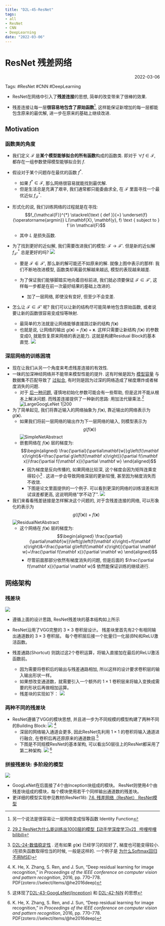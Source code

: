 ```yaml
---
title: "D2L-45-ResNet"
tags:
- all
- ResNet
- CNN
- DeepLearning
date: "2022-03-06"
---
```

# ResNet 残差网络

<div align="right"> 2022-03-06</div>

Tags: #ResNet #CNN #DeepLearning 

- ResNet在网络中引入了**残差连接**的思想, 简单的改变带来了很棒的效果.

- 残差连接让每一层**很容易地包含了原始函数**[^5], 这样能保证新增加的每一层都能包含原来的最优解, 进一步在原来的基础上继续改进.

## Motivation
### 函数类的角度
- 我们定义 $\mathcal{F}$ 是**某个模型能够拟合的所有函数**构成的函数类.  即对于 $\forall f\in \mathcal{F}$,  都存在一组参数使得模型能够拟合到 $f$. 
- 假设对于某个问题存在最优的函数 $f^*$. 
	- 如果 $f^*\in\mathcal{F}$, 那么网络很容易就能找到最优解. 
	- 但是生活总是充满了艰辛, 我们通常都只能委曲求全, 在 $\mathcal{F}$ 里面寻找一个最优近似 $f^*_{\mathcal{F}}$.

- 形式化的说, 我们训练网络的过程就是在寻找: $$f_{\mathcal{F}}^{*} \stackrel{\text { def }}{=} \underset{f}{\operatorname{argmin}} L(\mathbf{X}, \mathbf{y}, f) \text { subject to } f \in \mathcal{F}$$
	- 其中 $L$ 是损失函数.

- 为了找到更好的近似解, 我们需要改进我们的模型: $\mathcal{F}\rightarrow \mathcal{F}'$. 但是新的近似解 $f^*_{\mathcal{F'}}$ 总是更好的吗? 
	![](notes/2022/2022.3/assets/functionclasses.svg)
	- 要是 $\mathcal{F}\notin \mathcal{F}'$, 那么新的解可能还不如原来的解. 就像上图中表示的那样: 我们不断地改进模型, 函数类却离最优解越来越远, 模型的表现越来越差. 

	- 为了保证我们能够脚踏实地向着目标前进, 我们就必须要保证 $\mathcal{F}\in \mathcal{F}'$, 这样每一步都是在前一次最好结果的基础上改进的. 
		- 加了一层网络, 即使没有变好, 但至少不会变差.

- 怎么让 $\mathcal{F}\in \mathcal{F}'$ 呢? 我们可以让新的结构尽可能简单地包含原始函数, 或者说要让新的函数很容易变成恒等映射. 
	- 最简单的方法就是让网络能够直接跳过新的结构 $f(\mathbf{x})$
	- 也就是说, 让网络的输出 $g(\mathbf x)=f(\mathbf{x})+\mathbf{x}$. 这样只需要让新结构 $f(\mathbf{x})$ 的参数变成0, 就能恢复原来网络的表达能力. 这就是构建Residual Block的基本直觉.
		![](notes/2022/2022.3/assets/residual-block.svg)
### 深层网络的训练困境
- 现在让我们从另一个角度来考虑残差连接的有效性. 
- 一昧的加深神经网络并不能带来模型性能的提升. 这有时候是因为 [模型容量](notes/2022/2022.2/D2L-21-模型容量.md) 与数据集不匹配导致了 [过拟合](notes/2021/2021.8/Part.17_Overfitting_Underfitting(ML_Andrew.Ng.).md), 有时则是因为过深的网络造成了梯度爆炸或者梯度消失的问题. 
	- 对于 [后一种问题](notes/2022/2022.2/D2L-24-数值稳定性.md),  谨慎地初始化参数可能会有一些帮助, 但是这并不能从根本上解决问题. 而残差连接提供了一种新的思路: 用加法代替乘法.[^1]
	![LargeGoogLeNet 1|200](notes/2022/2022.3/assets/LargeGoogLeNet%201.jpg)
- 为了简单起见, 我们将靠近输入的网络抽象为 $f(\mathbf x)$, 靠近输出的网络表示为 $g(\mathbf x)$. 
	- 如果我们将前一层网络的输出作为下一层网络的输入, 则模型表示为 $$g\left(f(\mathbf x)\right)$$
		![SimpleNetAbstract](notes/2022/2022.3/assets/SimpleNetAbstract.svg)
	- 嵌套网络在 $f(\mathbf x)$ 层的梯度为: 
		$$\begin{aligned}
		\frac{\partial}{\partial\mathbf{w}}g\left(f(\mathbf x)\right)&=\frac{\partial g\left(f(\mathbf x)\right)}{\partial f(\mathbf x)}\frac{\partial f(\mathbf x)}{\partial \mathbf w}
		\end{aligned}$$
		- 因为梯度是反向传播的, 如果网络比较深, 这个梯度会因为矩阵连乘变得较小[^2] . 这进一步会导致网络深层的更新较慢, 甚至因为梯度消失而不收敛. 
		- 下图是论文里面提供的一个例子. 可以看到更深的网络的训练误差和测试误差都更高, 这说明网络"学不动了".
			![](notes/2022/2022.3/assets/Pasted%20image%2020220306200938.png)
- 我们来看看残差链接是怎样解决这个问题的, 对于含残差连接的网络, 可以形象化的表示为 $$g(\left(f(\mathbf x)\right) +f(\mathbf x)$$
	![ResidualNetAbstract](notes/2022/2022.3/assets/ResidualNetAbstract.svg)
	- 这个网络在 $f(\mathbf x)$ 层的梯度为: 
		$$\begin{aligned}
		\frac{\partial}{\partial\mathbf{w}}\left(g\left(f(\mathbf x)\right)+f(\mathbf x)\right)&=\frac{\partial g\left(f(\mathbf x)\right)}{\partial \mathbf w}+\frac{\partial f(\mathbf x)}{\partial \mathbf w}
		\end{aligned}$$
		- 尽管前面那部分依然有梯度消失的问题, 但是后面的 $\frac{\partial f(\mathbf x)}{\partial \mathbf w}$ 依然能保证训练的继续进行.

## 网络架构
### 残差块
![](notes/2022/2022.3/assets/residual-block%201.svg)
- 遵循上面的设计思路, ResNet残差块的基本结构如上所示

- ResNet沿用了VGG完整的 $3×3$ 卷积层设计。 残差块里首先有2个有相同输出通道数的 $3×3$ 卷积层。 每个卷积层后接一个批量归一化层(BN)和ReLU激活函数。 
- 残差通路(Shortcut) 则跳过这2个卷积运算，将输入直接加在最后的ReLU激活函数前。 
	- 因为需要将卷积后的输出与残差通路相加, 所以这样的设计要求卷积层的输入输出形状一样。 
	- 如果想改变通道数，就需要引入一个额外的 $1×1$ 卷积层来将输入变换成需要的形状后再做相加运算。 
	- 残差块的实现如下：
	![](notes/2022/2022.3/assets/resnet-block.svg)
### 两种不同的残差块
- ResNet遵循了VGG的模块思想, 并且进一步为不同规模的模型构建了两种不同的Building Block:
	![](notes/2022/2022.3/assets/Pasted%20image%2020220306204258.png) [^3]
	- 深层的网络输入通道会更多, 因此ResNet先利用 $1\times1$ 的卷积将输入通道进行融合, 在卷积后再还原原来的通道数目.[^4] 
	- 下图是不同规模ResNet的基本架构, 可以看出50层往上的ResNet都采用了第二种架构.
![](notes/2022/2022.3/assets/Pasted%20image%2020220306204536.png) [^3]

### 拼接残差块: 多阶段的模型
![](notes/2022/2022.3/assets/resnet18.svg)
- GoogLeNet在后面接了4个由Inception块组成的模块。 ResNet则使用4个由残差块组成的模块，每个模块使用若干个同样输出通道数的残差块。
- 更详细的模型实现参见教材(ResNet18): 
	[7.6. 残差网络（ResNet） ResNet模型](https://zh-v2.d2l.ai/chapter_convolutional-modern/resnet.html#id4) 


[^1]: [29.2 ResNet为什么能训练出1000层的模型【动手学深度学习v2】 哔哩哔哩 bilibili](https://www.bilibili.com/video/BV1554y157E3)
[^2]: [D2L-24-数值稳定性](notes/2022/2022.2/D2L-24-数值稳定性.md) . 还有如果 $g(\mathbf x)$ 已经学习的较好了, 梯度也可能变得较小. (在损失函数取得恰当的时候,  一般是这样的. 一个例子是 [为什么Softmax回归不用MSE](notes/2022/2022.2/为什么Softmax回归不用MSE.md))
[^3]: K. He, X. Zhang, S. Ren, and J. Sun, “Deep residual learning for image recognition,” in _Proceedings of the IEEE conference on computer vision and pattern recognition_, 2016, pp. 770–778. PDF(zotero://select/items/@he2016deep)
[^4]: 这体现了[D2L-43-GoogLeNet(Inception)](notes/2022/2022.3/D2L-43-GoogLeNet(Inception).md) 和 [D2L-42-NiN](notes/2022/2022.3/D2L-42-NiN.md) 的思想
[^5]: 另一个说法是很容易让一层网络变成恒等函数 Identity Function